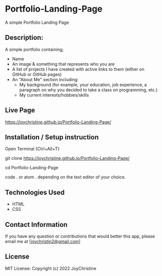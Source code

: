 # Portfolio-Landing-Page
A simple Portfolio Landing Page

## Description:
A simple portfolio containing;
* Name
* An image & something that represents who you are
* A list of projects I have created with active links to them (either on GitHub or GitHub pages)
* An "About Me" section including:
   * My background (for example, your education, job experience, a paragraph on why you decided to take a class on programming, etc.)
   * My current interests/hobbies/skills

 ## Live Page
https://joychristine.github.io/Portfolio-Landing-Page/

 ## Installation / Setup instruction
Open Terminal {Ctrl+Alt+T}

git clone https://joychristine.github.io/Portfolio-Landing-Page/

cd Portfolio-Landing-Page

code . or atom . depending on the text editor of your choice.

 ## Technologies Used
* HTML
* CSS

 ## Contact Information
If you have any question or contributions that would better this app, please email me at [joychristin2@gmail.com]

 ## License
MIT License:
Copyright (c) 2022 JoyChristine
